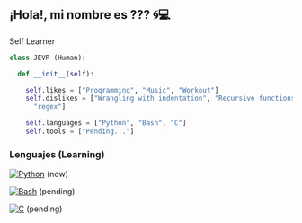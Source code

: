 ## ¡Hola!, mi nombre es ??? 🌀💻
Self Learner
```py
class JEVR (Human):

  def __init__(self):

    self.likes = ["Programming", "Music", "Workout"]
    self.dislikes = ["Wrangling with indentation", "Recursive functions",
      "regex"]

    self.languages = ["Python", "Bash", "C"]
    self.tools = ["Pending..."]
```
### Lenguajes (Learning)
[![Python](https://img.shields.io/badge/Python-3776AB?logo=python&logoColor=fff)](#) (now)

[![Bash](https://img.shields.io/badge/Bash-4EAA25?logo=gnubash&logoColor=fff)](#) (pending)

[![C](https://img.shields.io/badge/C-00599C?logo=c&logoColor=white)](#) (pending)


